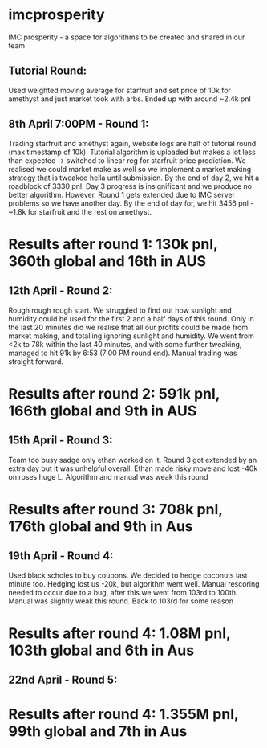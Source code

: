 # imcprosperity
IMC prosperity - a space for algorithms to be created and shared in our team

## Tutorial Round:
Used weighted moving average for starfruit and set price of 10k for amethyst and just market took with arbs. Ended up with around ~2.4k pnl

## 8th April 7:00PM - Round 1:
Trading starfruit and amethyst again, website logs are half of tutorial round (max timestamp of 10k). Tutorial algorithm is uploaded but makes a lot less than expected -> switched to linear reg for starfruit price prediction. We realised we could market make as well so we implement a market making strategy that is tweaked hella until submission. By the end of day 2, we hit a roadblock of 3330 pnl. Day 3 progress is insignificant and we produce no better algorithm. However, Round 1 gets extended due to IMC server problems so we have another day. By the end of day for, we hit 3456 pnl - ~1.8k for starfruit and the rest on amethyst. 

# Results after round 1: 130k pnl, 360th global and 16th in AUS

## 12th April - Round 2:
Rough rough rough start. We struggled to find out how sunlight and humidity could be used for the first 2 and a half days of this round. Only in the last 20 minutes did we realise that all our profits could be made from market making, and totalling ignoring sunlight and humidity. We went from <2k to 78k within the last 40 minutes, and with some further tweaking, managed to hit 91k by 6:53 (7:00 PM round end). Manual trading was straight forward. 

# Results after round 2: 591k pnl, 166th global and 9th in AUS

## 15th April - Round 3:
Team too busy sadge only ethan worked on it. Round 3 got extended by an extra day but it was unhelpful overall. Ethan made risky move and lost -40k on roses huge L. Algorithm and manual was weak this round

# Results after round 3: 708k pnl, 176th global and 9th in Aus

## 19th April - Round 4:
Used black scholes to buy coupons. We decided to hedge coconuts last minute too. Hedging lost us -20k, but algorithm went well. Manual rescoring needed to occur due to a bug, after this we went from 103rd to 100th. Manual was slightly weak this round. Back to 103rd for some reason

# Results after round 4: 1.08M pnl, 103th global and 6th in Aus

## 22nd April - Round 5:

# Results after round 4: 1.355M pnl, 99th global and 7th in Aus




